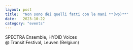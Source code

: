 ```yaml
---
layout: post
title:  "Non sono dèi quelli fatti con le mani **(wp)**"
date:   2023-10-22
category: "events"
---
```

SPECTRA Ensemble, HYOID Voices <br>
@ Transit Festival, Leuven (Belgium)